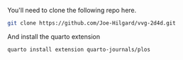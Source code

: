 You'll need to clone the following repo here.

```sh
git clone https://github.com/Joe-Hilgard/vvg-2d4d.git
```

And install the quarto extension

```sh
quarto install extension quarto-journals/plos
```

